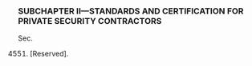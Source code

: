 ### SUBCHAPTER II—STANDARDS AND CERTIFICATION FOR PRIVATE SECURITY CONTRACTORS ###

Sec.

4551. [Reserved].